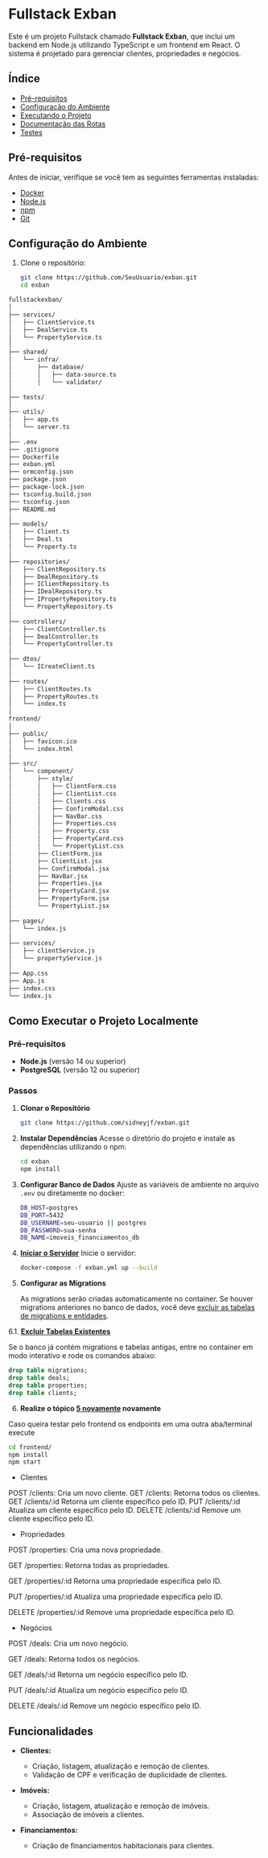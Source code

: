 # Fullstack Exban

Este é um projeto Fullstack chamado **Fullstack Exban**, que inclui um backend em Node.js utilizando TypeScript e um frontend em React. O sistema é projetado para gerenciar clientes, propriedades e negócios.

## Índice

- [Pré-requisitos](#pré-requisitos)
- [Configuração do Ambiente](#configuração-do-ambiente)
- [Executando o Projeto](#executando-o-projeto)
- [Documentação das Rotas](#documentação-das-rotas)
- [Testes](#testes)

## Pré-requisitos

Antes de iniciar, verifique se você tem as seguintes ferramentas instaladas:

- [Docker](https://www.docker.com/get-started)
- [Node.js](https://nodejs.org/)
- [npm](https://www.npmjs.com/)
- [Git](https://git-scm.com/)

## Configuração do Ambiente

1. Clone o repositório:

   ```bash
   git clone https://github.com/SeuUsuario/exban.git
   cd exban

``` bash
fullstackexban/
│
├── services/
│   ├── ClientService.ts
│   ├── DealService.ts
│   └── PropertyService.ts
│
├── shared/
│   └── infra/
│       ├── database/
│       │   ├── data-source.ts
│       │   └── validator/
│
├── tests/
│
├── utils/
│   ├── app.ts
│   └── server.ts
│
├── .env
├── .gitignore
├── Dockerfile
├── exban.yml
├── ormconfig.json
├── package.json
├── package-lock.json
├── tsconfig.build.json
├── tsconfig.json
├── README.md
│
├── models/
│   ├── Client.ts
│   ├── Deal.ts
│   └── Property.ts
│
├── repositories/
│   ├── ClientRepository.ts
│   ├── DealRepository.ts
│   ├── IClientRepository.ts
│   ├── IDealRepository.ts
│   ├── IPropertyRepository.ts
│   └── PropertyRepository.ts
│
├── controllers/
│   ├── ClientController.ts
│   ├── DealController.ts
│   └── PropertyController.ts
│
├── dtos/
│   └── ICreateClient.ts
│
├── routes/
│   ├── ClientRoutes.ts
│   ├── PropertyRoutes.ts
│   └── index.ts
│
frontend/
│
├── public/
│   ├── favicon.ico
│   └── index.html
│
├── src/
│   └── component/
│       ├── style/
│       │   ├── ClientForm.css
│       │   ├── ClientList.css
│       │   ├── Clients.css
│       │   ├── ConfirmModal.css
│       │   ├── NavBar.css
│       │   ├── Properties.css
│       │   ├── Property.css
│       │   ├── PropertyCard.css
│       │   └── PropertyList.css
│       ├── ClientForm.jsx
│       ├── ClientList.jsx
│       ├── ConfirmModal.jsx
│       ├── NavBar.jsx
│       ├── Properties.jsx
│       ├── PropertyCard.jsx
│       ├── PropertyForm.jsx
│       └── PropertyList.jsx
│
├── pages/
│   └── index.js
│
├── services/
│   ├── clientService.js
│   └── propertyService.js
│
├── App.css
├── App.js
├── index.css
└── index.js
```

## Como Executar o Projeto Localmente

### Pré-requisitos

- **Node.js** (versão 14 ou superior)
- **PostgreSQL** (versão 12 ou superior)

### Passos

1. **Clonar o Repositório**
   ```bash
   git clone https://github.com/sidneyjf/exban.git
   ```

2. **Instalar Dependências**
   Acesse o diretório do projeto e instale as dependências utilizando o npm:
   ```bash
   cd exban
   npm install
   ```

3. **Configurar Banco de Dados**
   Ajuste as variáveis de ambiente no arquivo `.env` ou diretamente no docker:
   ```bash
   DB_HOST=postgres
   DB_PORT=5432
   DB_USERNAME=seu-usuario || postgres
   DB_PASSWORD=sua-senha
   DB_NAME=imoveis_financiamentos_db
   ```

5. **[Iniciar o Servidor](#Iniciar-o-Servidor)**
   Inicie o servidor:
   ```bash
   docker-compose -f exban.yml up --build
   ```

6. **Configurar as Migrations**

   As migrations serão criadas automaticamente no container. Se houver migrations anteriores no banco de dados, você deve [excluir as tabelas de migrations e entidades](#excluir-tabelas-existentes).

6.1. **[Excluir Tabelas Existentes](#excluir-tabelas-existentes)**

   Se o banco já contém migrations e tabelas antigas, entre no container em modo interativo e rode os comandos abaixo:
   ```sql
   drop table migrations;
   drop table deals;
   drop table properties;
   drop table clients;

 ```
 6. **Realize o tópico [5 novamente](#Iniciar-o-Servidor) novamente**

Caso queira testar pelo frontend os endpoints em uma outra aba/terminal execute
```bash
cd frontend/
npm install
npm start
```

- Clientes

POST /clients: Cria um novo cliente.
GET /clients: Retorna todos os clientes.
GET /clients/:id Retorna um cliente específico pelo ID.
PUT /clients/:id Atualiza um cliente específico pelo ID.
DELETE /clients/:id Remove um cliente específico pelo ID.

- Propriedades

POST /properties: Cria uma nova propriedade.

GET /properties: Retorna todas as propriedades.

GET /properties/:id Retorna uma propriedade específica pelo ID.

PUT /properties/:id Atualiza uma propriedade específica pelo ID.

DELETE /properties/:id Remove uma propriedade específica pelo ID.


- Negócios

POST /deals: Cria um novo negócio.

GET /deals: Retorna todos os negócios.

GET /deals/:id Retorna um negócio específico pelo ID.

PUT /deals/:id Atualiza um negócio específico pelo ID.

DELETE /deals/:id Remove um negócio específico pelo ID.


## Funcionalidades

- **Clientes:**
  - Criação, listagem, atualização e remoção de clientes.
  - Validação de CPF e verificação de duplicidade de clientes.
  
- **Imóveis:**
  - Criação, listagem, atualização e remoção de imóveis.
  - Associação de imóveis a clientes.

- **Financiamentos:**
  - Criação de financiamentos habitacionais para clientes.
